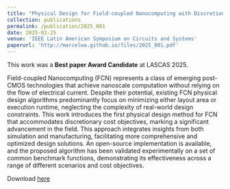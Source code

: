```yaml
---
title: "Physical Design for Field-coupled Nanocomputing with Discretionary Cost Objectives"
collection: publications
permalink: /publication/2025_001
date: 2025-02-25
venue: 'IEEE Latin American Symposium on Circuits and Systems'
paperurl: 'http://marcelwa.github.io/files/2025_001.pdf'
---
```


This work was a **Best paper Award Candidate** at LASCAS 2025.

Field-coupled Nanocomputing (FCN) represents a class of emerging post-CMOS technologies that achieve nanoscale computation without relying on the flow of electrical current. Despite their potential, existing FCN physical design algorithms predominantly focus on minimizing either layout area or execution runtime, neglecting the complexity of real-world design constraints. This work introduces the first physical design method for FCN that accommodates discretionary cost objectives, marking a significant advancement in the field. This approach integrates insights from both simulation and manufacturing, facilitating more comprehensive and optimized design solutions. An open-source implementation is available, and the proposed algorithm has been validated experimentally on a set of common benchmark functions, demonstrating its effectiveness across a range of different scenarios and cost objectives.

Download [here](http://marcelwa.github.io/files/2025_001.pdf)
